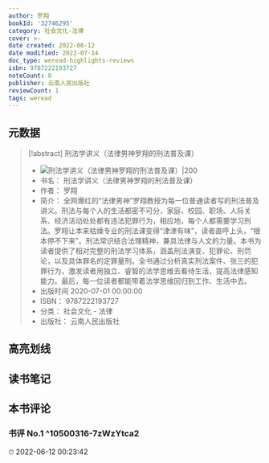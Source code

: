 ```yaml
---
author: 罗翔
bookId: '32746295'
category: 社会文化-法律
cover: >-
date created: 2022-06-12
date modified: 2022-07-14
doc_type: weread-highlights-reviews
isbn: 9787222193727
noteCount: 0
publisher: 云南人民出版社
reviewCount: 1
tags: weread
---
```


## 元数据

> [!abstract] 刑法学讲义（法律男神罗翔的刑法普及课）
> - ![ 刑法学讲义（法律男神罗翔的刑法普及课）|200](https://wfqqreader-1252317822.image.myqcloud.com/cover/295/32746295/t7_32746295.jpg)
> - 书名： 刑法学讲义（法律男神罗翔的刑法普及课）
> - 作者： 罗翔
> - 简介： 全网爆红的“法律男神”罗翔教授为每一位普通读者写的刑法普及讲义。刑法与每个人的生活都密不可分，家庭、校园、职场、人际关系、经济活动处处都有违法犯罪行为，相应地，每个人都需要学习刑法。罗翔让本来枯燥专业的刑法课变得“津津有味”，读者直呼上头，“根本停不下来”。刑法常识结合法理精神，兼具法律与人文的力量。本书为读者提供了相对完整的刑法学习体系，涵盖刑法演变、犯罪论、刑罚论，以及具体罪名的定罪量刑。全书通过分析真实刑法案件、张三的犯罪行为，激发读者用独立、睿智的法学思维去看待生活，提高法律感知能力。最后，每一位读者都能带着法学思维回归到工作、生活中去。
> - 出版时间 2020-07-01 00:00:00
> - ISBN： 9787222193727
> - 分类： 社会文化 - 法律
> - 出版社： 云南人民出版社

## 高亮划线

## 读书笔记

## 本书评论

### 书评 No.1 ^10500316-7zWzYtca2

⏱ 2022-06-12 00:23:42

